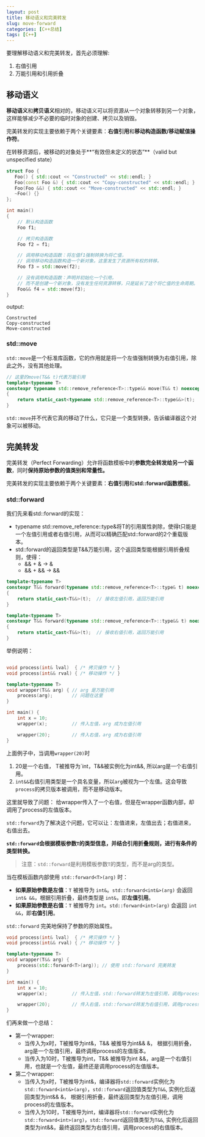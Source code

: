 ```yaml
---
layout: post
title: 移动语义和完美转发
slug: move-forward
categories: [C++总结]
tags: [C++]
---
```

要理解移动语义和完美转发，首先必须理解:
1. 右值引用
1. 万能引用和引用折叠


## 移动语义
**移动语义**和**拷贝语义**相对的，移动语义可以将资源从一个对象转移到另一个对象，这样能够减少不必要的临时对象的创建、拷贝以及销毁。

完美转发的实现主要依赖于两个关键要素：**右值引用**和**移动构造函数/移动赋值操作符**。

在转移资源后，被移动的对象处于**“有效但未定义的状态”**（valid but unspecified state）

```cpp
struct Foo {
   Foo() { std::cout << "Constructed" << std::endl; }
   Foo(const Foo &) { std::cout << "Copy-constructed" << std::endl; }
   Foo(Foo &&) { std::cout << "Move-constructed" << std::endl; }
   ~Foo() {}
};

int main()
{
    // 默认构造函数
    Foo f1;

    // 拷贝构造函数
    Foo f2 = f1;

    // 调用移动构造函数：将左值f1强制转换为将亡值，
    // 调用移动构造函数构造一个新对象。这里发生了资源所有权的转移。
    Foo f3 = std::move(f2);

    // 没有调用构造函数：声明并初始化一个引用，
    // 而不是创建一个新对象，没有发生任何资源转移，只是延长了这个将亡值的生命周期。
    Foo&& f4 = std::move(f3);
}
```

output:
```
Constructed
Copy-constructed
Move-constructed
```

### std::move
`std::move`是一个标准库函数，它的作用就是将一个左值强制转换为右值引用，除此之外，没有其他处理。
```cpp
// 这里的move(T&& t)代表万能引用
template<typename T>
constexpr typename std::remove_reference<T>::type&& move(T&& t) noexcept
{
    return static_cast<typename std::remove_reference<T>::type&&>(t);
}
```
`std::move`并不代表它真的移动了什么，它只是一个类型转换，告诉编译器这个对象可以被移动。

## 完美转发
完美转发（Perfect Forwarding）允许将函数模板中的**参数完全转发给另一个函数**，同时**保持原始参数的值类别和常量性。**

完美转发的实现主要依赖于两个关键要素：**右值引用**和**std::forward函数模板**。


### std::forward
我们先来看std::forward的实现：
+ typename std::remove_reference<T>::type&将T的引用属性剥除，使得t只能是一个左值引用或者右值引用，从而可以精确匹配std::forward的2个重载版本。
+ std::forward的返回类型是T&&万能引用，这个返回类型能根据引用折叠规则，使得：
   + && + & -> &
   + && + && -> &&

```cpp
template<typename T>
constexpr T&& forward(typename std::remove_reference<T>::type& t) noexcept
{
    return static_cast<T&&>(t);  // 接收左值引用，返回万能引用
}

template<typename T>
constexpr T&& forward(typename std::remove_reference<T>::type&& t) noexcept
{
    return static_cast<T&&>(t);  // 接收右值引用，返回万能引用
}
```

举例说明：
```cpp

void process(int& lval)  { /* 拷贝操作 */ }
void process(int&& rval) { /* 移动操作 */ }

template<typename T>
void wrapper(T&& arg) { // arg 是万能引用
    process(arg);       // 问题在这里
}

int main() {
    int x = 10;
    wrapper(x);         // 传入左值，arg 成为左值引用

    wrapper(20);        // 传入右值，arg 成为右值引用
}
```

上面例子中，当调用`wrapper(20)`时
1. 20是一个右值， T被推导为`int，T&&被实例化为int&&, 所以arg是一个右值引用。
2. `int&&`右值引用类型是一个具名变量，所以`arg`被视为一个左值。这会导致`process`的拷贝版本被调用，而不是移动版本。

这里就导致了问题： 给wrapper传入了一个右值，但是在wrapper函数内部，却调用了process的左值版本。

`std::forward`为了解决这个问题，它可以让：左值进来，左值出去；右值进来，右值出去。

**`std::forward`会根据模板参数`T`的类型信息，并结合引用折叠规则，进行有条件的类型转换。**

> 注意：`std::forward`是利用模板参数`T`的类型，而不是arg的类型。

当在模板函数内部使用 `std::forward<T>(arg)` 时：

+   **如果原始参数是左值**：`T` 被推导为 `int&`。`std::forward<int&>(arg)` 会返回 `int& &&`，根据引用折叠，最终类型是 `int&`，即**左值引用**。
+   **如果原始参数是右值**：`T` 被推导为 `int`。`std::forward<int>(arg)` 会返回 `int &&`，即**右值引用**。

`std::forward` 完美地保持了参数的原始属性。

```cpp
void process(int& lval)  { /* 拷贝操作 */ }
void process(int&& rval) { /* 移动操作 */ }

template<typename T>
void wrapper(T&& arg) {
    process(std::forward<T>(arg)); // 使用 std::forward 完美转发
}

int main() {
    int x = 10;
    wrapper(x);         // 传入左值，std::forward转发为左值引用，调用process(int&)

    wrapper(20);        // 传入右值，std::forward转发为右值引用，调用process(int&&)
}
```
们再来做一个总结：
+ 第一个wrapper:
   + 当传入为x时，T被推导为int&，T&& 被推导为int&& &， 根据引用折叠，arg是一个左值引用，最终调用process的左值版本。
   + 当传入为10时，T被推导为int，T&& 被推导为int &&，arg是一个右值引用，也就是一个左值，最终还是调用process的左值版本。
+ 第二个wrapper:
   + 当传入为x时，T被推导为int&，编译器将`std::forward`实例化为`std::forward<int&>(arg)`，`std::forward`返回值类型为`T&&`, 实例化后返回类型为int&& &， 根据引用折叠，最终返回类型为左值引用，调用process的左值版本。
   + 当传入为10时，T被推导为int，编译器将`std::forward`实例化为`std::forward<int>(arg)`，`std::forward`返回值类型为`T&&`, 实例化后返回类型为int&&，最终返回类型为右值引用，调用process的右值版本。
 
